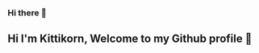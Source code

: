 ### Hi there 👋
## Hi I'm Kittikorn, Welcome to my Github profile 👋
<!--
**Banklii/Banklii** is a ✨ _special_ ✨ repository because its `README.md` (this file) appears on your GitHub profile.
🌱 I’m currently learning programing & more 
Here are some ideas to get you started:

- 🔭 I’m currently working on ...
- 🌱 I’m currently learning ...
- 👯 I’m looking to collaborate on ...
- 🤔 I’m looking for help with ...
- 💬 Ask me about ...
- 📫 How to reach me: ...
- 😄 Pronouns: ...
- ⚡ Fun fact: ...
-->
